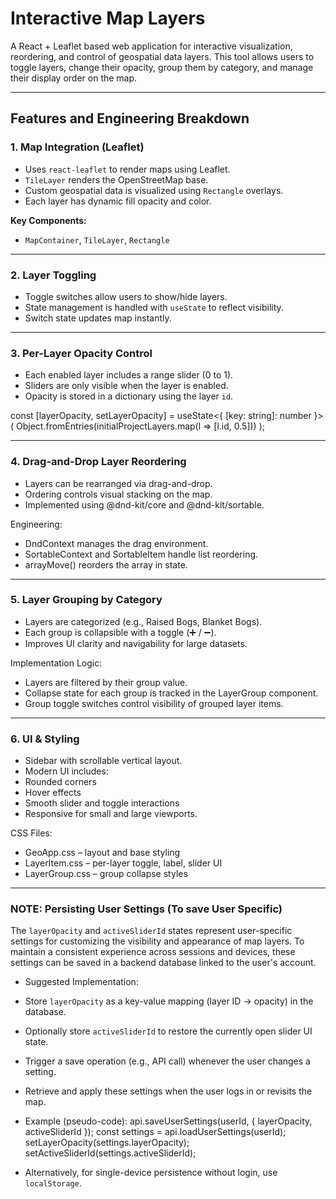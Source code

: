 # Interactive Map Layers

A React + Leaflet based web application for interactive visualization, reordering, and control of geospatial data layers. This tool allows users to toggle layers, change their opacity, group them by category, and manage their display order on the map.

---

## Features and Engineering Breakdown

### 1. Map Integration (Leaflet)

- Uses `react-leaflet` to render maps using Leaflet.
- `TileLayer` renders the OpenStreetMap base.
- Custom geospatial data is visualized using `Rectangle` overlays.
- Each layer has dynamic fill opacity and color.

**Key Components:**
- `MapContainer`, `TileLayer`, `Rectangle`

---

### 2. Layer Toggling

- Toggle switches allow users to show/hide layers.
- State management is handled with `useState` to reflect visibility.
- Switch state updates map instantly.

---

### 3. Per-Layer Opacity Control

- Each enabled layer includes a range slider (0 to 1).
- Sliders are only visible when the layer is enabled.
- Opacity is stored in a dictionary using the layer `id`.

const [layerOpacity, setLayerOpacity] = useState<{ [key: string]: number }>(
  Object.fromEntries(initialProjectLayers.map(l => [l.id, 0.5]))
);

---

### 4. Drag-and-Drop Layer Reordering

- Layers can be rearranged via drag-and-drop.
- Ordering controls visual stacking on the map.
- Implemented using @dnd-kit/core and @dnd-kit/sortable.

Engineering:
- DndContext manages the drag environment.
- SortableContext and SortableItem handle list reordering.
- arrayMove() reorders the array in state.

---

### 5. Layer Grouping by Category

- Layers are categorized (e.g., Raised Bogs, Blanket Bogs).
- Each group is collapsible with a toggle (➕ / ➖).
- Improves UI clarity and navigability for large datasets.

Implementation Logic:
- Layers are filtered by their group value.
- Collapse state for each group is tracked in the LayerGroup component.
- Group toggle switches control visibility of grouped layer items.

---

### 6. UI & Styling
- Sidebar with scrollable vertical layout.
- Modern UI includes:
- Rounded corners
- Hover effects
- Smooth slider and toggle interactions
- Responsive for small and large viewports.

CSS Files:
- GeoApp.css – layout and base styling
- LayerItem.css – per-layer toggle, label, slider UI
- LayerGroup.css – group collapse styles

---

 ### NOTE: Persisting User Settings (To save User Specific)
 
The `layerOpacity` and `activeSliderId` states represent user-specific settings for customizing the visibility and appearance of map layers. To maintain a consistent experience across   sessions and devices, these settings can be saved in a backend database linked to the user's account.
 
 * Suggested Implementation:
 *  Store `layerOpacity` as a key-value mapping (layer ID → opacity) in the database.
 *  Optionally store `activeSliderId` to restore the currently open slider UI state.
 *  Trigger a save operation (e.g., API call) whenever the user changes a setting.
 *  Retrieve and apply these settings when the user logs in or revisits the map.
 
 * Example (pseudo-code):
   api.saveUserSettings(userId, { layerOpacity, activeSliderId });
   const settings = api.loadUserSettings(userId);
   setLayerOpacity(settings.layerOpacity);
   setActiveSliderId(settings.activeSliderId);
 
 * Alternatively, for single-device persistence without login, use `localStorage`.


